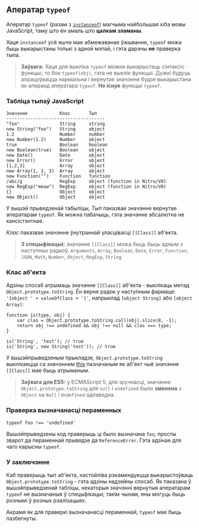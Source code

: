 ## Аператар `typeof`

Аператар `typeof` (разам з [`instanceof`](#types.instanceof)) магчыма найбольшая
хіба мовы JavaScript, таму што ён амаль што **цалкам зламаны**.

Хаця `instanceof` усё яшчэ мае абмежаванае ўжыванне, `typeof` можа быць выкарыстаны
толькі з адной мэтай, і гэта дарэчы **не** праверка тыпа.

> **Заўвага:** Хаця для выкліка `typeof` можна выкарыстаць сінтаксіс функцыі, то бок
> `typeof(obj)`, гэта не выклік функцыі. Дужкі будуць апрацоўвацца нармальна
> і вернутае значэнне будзе выкарыстана як аперанд аператара `typeof`.
> **Не існуе** функцыі `typeof`.

### Табліца тыпаў JavaScript

    Значэнне            Клас       Тып
    -------------------------------------
    "foo"               String     string
    new String("foo")   String     object
    1.2                 Number     number
    new Number(1.2)     Number     object
    true                Boolean    boolean
    new Boolean(true)   Boolean    object
    new Date()          Date       object
    new Error()         Error      object
    [1,2,3]             Array      object
    new Array(1, 2, 3)  Array      object
    new Function("")    Function   function
    /abc/g              RegExp     object (function in Nitro/V8)
    new RegExp("meow")  RegExp     object (function in Nitro/V8)
    {}                  Object     object
    new Object()        Object     object

У вышэй прыведзенай табыліцы, *Тып* паказвае значэнне вернутае аператарам `typeof`.
Як можна пабачыць, гэта значэнне абсалютна не кансістэнтнае.

*Клас* паказвае значэнне ўнутраннай уласцівасці `[[Class]]` аб'екта.

> **З спецыфікацыі:** значэнне `[[Class]]` можа быць быць адным з наступных
> радкоў. `Arguments`, `Array`, `Boolean`, `Date`, `Error`,
> `Function`, `JSON`, `Math`, `Number`, `Object`, `RegExp`, `String`.

### Клас аб'екта

Адзіны спосаб атрымаць значэнне `[[Class]]` аб'екта - выклікаць метад `Object.prototype.toString`.
Ён верне радок у наступным фармаце: `'[object ' + valueOfClass + ']'`, напрыклад
`[object String]` або `[object Array]`:

    function is(type, obj) {
        var clas = Object.prototype.toString.call(obj).slice(8, -1);
        return obj !== undefined && obj !== null && clas === type;
    }

    is('String', 'test'); // true
    is('String', new String('test')); // true

У вышэйпрыведзеным прыкладзе, `Object.prototype.toString` выклікаецца са значэннем
[this](#function.this) пазначаным як аб'ект чыё значэнне `[[Class]]` мае быць
атрыманым.

> **Заўвага для ES5:** у ECMAScript 5, для зручнасці, значэнне `Object.prototype.toString`
> для `null` і `undefined` было **зменена** з `Object` на `Null` і
> `Undefined` адпаведна.

### Праверка вызначанасці пераменных

    typeof foo !== 'undefined'

Вышэйпрыведзены код праверыць ці было вызначана `foo`; просты зварот да пераменнай
прывядзе да `ReferenceError`. Гэта адзінае для чаго карысны `typeof`.

### У заключэнне

Каб праверыць тып аб'екта, настойліва рэкамендуецца выкарыстоўваць
`Object.prototype.toString` - гэта адзіны надзейны спосаб.
Як паказана ў вышэйпрыведзенай табліцы, некаторыя значэнні вернутыя аператарам
`typeof` не вызначаныя ў спецыфікацыі; такім чынам, яны могуць быць рознымі ў
розных рэалізацыях.

Акрамя як для праверкі вызначанасці пераменнай, `typeof` мае быць пазбегнуты.

